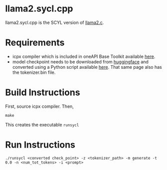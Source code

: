 # llama2.sycl.cpp

llama2.sycl.cpp is the SCYL version of [llama2.c](https://github.com/karpathy/llama2.c).

# Requirements
- icpx compiler which is included in oneAPI Base Toolkit available [here](https://www.intel.com/content/www/us/en/developer/tools/oneapi/base-toolkit-download.html).
- model checkpoint needs to be downloaded from [huggingface](https://huggingface.co/meta-llama/Llama-2-7b/tree/main) and converted using a Python script available [here](https://github.com/karpathy/llama2.c). That same page also has the tokenizer.bin file.

# Build Instructions
First, source icpx compiler. Then,

```
make
```
This creates the executable `runsycl`

# Run Instructions

```
./runsycl <converted check_point> -z <tokenizer_path> -m generate -t 0.0 -n <num_tot_tokens> -i <prompt>
```

